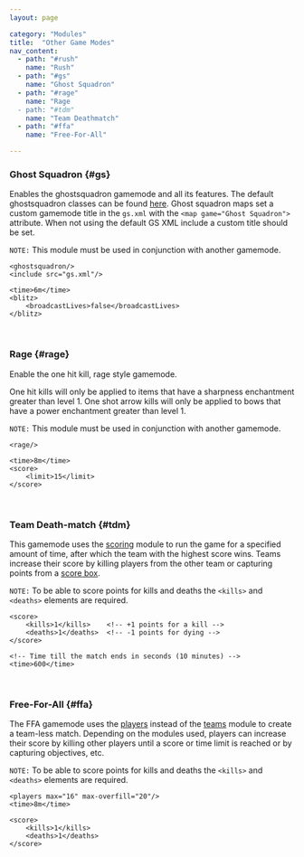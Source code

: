 ```yaml
---
layout: page

category: "Modules"
title:  "Other Game Modes"
nav_content:
  - path: "#rush"
    name: "Rush"
  - path: "#gs"
    name: "Ghost Squadron"
  - path: "#rage"
    name: "Rage
  - path: "#tdm"
    name: "Team Deathmatch"
  - path: "#ffa"
    name: "Free-For-All"

---
```


### Ghost Squadron {#gs}
Enables the ghostsquadron gamemode and all its features.
The default ghostsquadron classes can be found [here](https://maps.oc.tc/Blitz/GS/gs.xml).
Ghost squadron maps set a custom gamemode title in the `gs.xml` with the `<map game="Ghost Squadron">` attribute.
When not using the default GS XML include a custom title should be set.

`NOTE:` This module must be used in conjunction with another gamemode.

    <ghostsquadron/>
    <include src="gs.xml"/>

    <time>6m</time>
    <blitz>
        <broadcastLives>false</broadcastLives>
    </blitz>


<br/>

### Rage {#rage}
Enable the one hit kill, rage style gamemode.

One hit kills will only be applied to items that have a sharpness enchantment greater than level 1. One shot arrow kills will only be applied to bows that have a power enchantment greater than level 1.

`NOTE:` This module must be used in conjunction with another gamemode.

    <rage/>

    <time>8m</time>
    <score>
        <limit>15</limit>
    </score>


<br/>

### Team Death-match {#tdm}
This gamemode uses the [scoring](/modules/scoring) module to run the game for a specified amount of time, after which the team with the highest score wins. Teams increase their score by killing players from the other team or capturing points from a [score box](/modules/scoring#score_box).

`NOTE:` To be able to score points for kills and deaths the `<kills>` and `<deaths>` elements are required.

    <score>
        <kills>1</kills>    <!-- +1 points for a kill -->
        <deaths>1</deaths>  <!-- -1 points for dying -->
    </score>

    <!-- Time till the match ends in seconds (10 minutes) -->
    <time>600</time>


<br/>

### Free-For-All {#ffa}
The FFA gamemode uses the [players](/modules/players) instead of the [teams](/modules/teams) module to create a team-less match.
Depending on the modules used, players can increase their score by killing other players until a score or time limit is reached or by capturing objectives, etc.

`NOTE:` To be able to score points for kills and deaths the `<kills>` and `<deaths>` elements are required.

    <players max="16" max-overfill="20"/>
    <time>8m</time>

    <score>
        <kills>1</kills>
        <deaths>1</deaths>
    </score>
